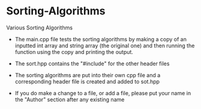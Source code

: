 # Sorting-Algorithms
Various Sorting Algorithms
- The main.cpp file tests the sorting algorithms by making a copy of an inputted int array and string array (the original one) and then running the function using the copy and    printing the output.

- The sort.hpp contains the "#include" for the other header files

- The sorting algorithms are put into their own cpp file and a corresponding header file is created and added to sot.hpp

- If you do make a change to a file, or add a file, please put your name in the "Author" section after any existing name
